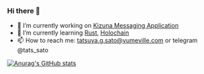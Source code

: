 ### Hi there 👋

- 🔭 I’m currently working on [Kizuna Messaging Application](https://app.circleci.com/pipelines/github/hc-institute-japan/Kizuna)
- 🌱 I’m currently learning [Rust](https://www.rust-lang.org/), [Holochain](http://holochain.org/)
- 📫 How to reach me: tatsuya.g.sato@yumeville.com or telegram @tats_sato

[![Anurag's GitHub stats](https://github-readme-stats.vercel.app/api?username=tatssato)](https://github.com/anuraghazra/github-readme-stats)
